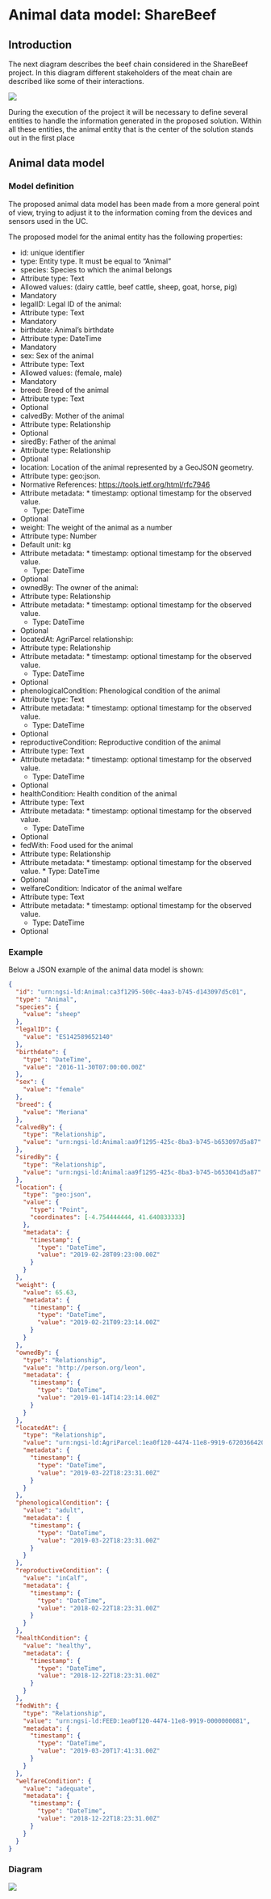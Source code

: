 # Animal data model: ShareBeef

## Introduction

The next diagram describes the beef chain considered in the ShareBeef project. In this diagram different stakeholders of the meat chain are described like some of their interactions.

![](../resources/diagram1.jpg)

During the execution of the project it will be necessary to define several entities to handle the information generated in the proposed solution. Within all these entities, the animal entity that is the center of the solution stands out in the first place

## Animal data model

### Model definition

The proposed animal data model has been made from a more general point of view, trying to adjust it to the information coming from the devices and sensors used in the UC.

The proposed model for the animal entity has the following properties:

*  id: unique identifier
*  type: Entity type. It must be equal to “Animal”
*  species: Species to which the animal belongs
  *  Attribute type: Text
  *  Allowed values: (dairy cattle, beef cattle, sheep, goat, horse, pig)
  *  Mandatory
*  legalID: Legal ID of the animal:
  *  Attribute type: Text
  *  Mandatory
*  birthdate: Animal’s birthdate
  *  Attribute type: DateTime
  *  Mandatory
*  sex: Sex of the animal
  *  Attribute type: Text
  *  Allowed values: (female, male)
  *  Mandatory
*  breed: Breed of the animal
  *  Attribute type: Text
  *  Optional
*  calvedBy: Mother of the animal
  *  Attribute type: Relationship
  *  Optional
*  siredBy: Father of the animal
  *  Attribute type: Relationship
  *  Optional
*  location: Location of the animal represented by a GeoJSON geometry.
  *  Attribute type: geo:json.
  *  Normative References: https://tools.ietf.org/html/rfc7946
  *  Attribute metadata:
    *  timestamp: optional timestamp for the observed value.
      *  Type: DateTime
  *  Optional
*  weight: The weight of the animal as a number
  *  Attribute type: Number
  *  Default unit: kg
  *  Attribute metadata:
    *  timestamp: optional timestamp for the observed value.
      *  Type: DateTime
  *  Optional
*  ownedBy: The owner of the animal:
  *  Attribute type: Relationship
  *  Attribute metadata:
    *  timestamp: optional timestamp for the observed value.
      *  Type: DateTime
  *  Optional
*  locatedAt: AgriParcel relationship:
  *  Attribute type: Relationship
  *  Attribute metadata:
    *  timestamp: optional timestamp for the observed value.
      *  Type: DateTime
  *  Optional
*  phenologicalCondition: Phenological condition of the animal
  *  Attribute type: Text
  *  Attribute metadata:
    *  timestamp: optional timestamp for the observed value.
      *  Type: DateTime
  *  Optional
*  reproductiveCondition: Reproductive condition of the animal
  *  Attribute type: Text
  *  Attribute metadata:
    *  timestamp: optional timestamp for the observed value.
      *  Type: DateTime
  *  Optional
*  healthCondition: Health condition of the animal
  *  Attribute type: Text
  *  Attribute metadata:
    *  timestamp: optional timestamp for the observed value.
      *  Type: DateTime
  *  Optional
*  fedWith: Food used for the animal
  *  Attribute type: Relationship
  *  Attribute metadata:
    *  timestamp: optional timestamp for the observed value.
    *  Type: DateTime
  *  Optional
*  welfareCondition: Indicator of the animal welfare
  *  Attribute type: Text
  *  Attribute metadata:
    *  timestamp: optional timestamp for the observed value.
      *  Type: DateTime
  *  Optional

### Example

Below a JSON example of the animal data model is shown:

```json
{
  "id": "urn:ngsi-ld:Animal:ca3f1295-500c-4aa3-b745-d143097d5c01",
  "type": "Animal",
  "species": {
    "value": "sheep"
  },
  "legalID": {
    "value": "ES142589652140"
  },
  "birthdate": {
    "type": "DateTime",
    "value": "2016-11-30T07:00:00.00Z"
  },
  "sex": {
    "value": "female"
  },
  "breed": {
    "value": "Meriana"
  },
  "calvedBy": {
    "type": "Relationship",
    "value": "urn:ngsi-ld:Animal:aa9f1295-425c-8ba3-b745-b653097d5a87"
  },
  "siredBy": {
    "type": "Relationship",
    "value": "urn:ngsi-ld:Animal:aa9f1295-425c-8ba3-b745-b653041d5a87"
  },
  "location": {
    "type": "geo:json",
    "value": {
      "type": "Point",
      "coordinates": [-4.754444444, 41.640833333]
    },
    "metadata": {
      "timestamp": {
        "type": "DateTime",
        "value": "2019-02-28T09:23:00.00Z"
      }
    }
  },
  "weight": {
    "value": 65.63,
    "metadata": {
      "timestamp": {
        "type": "DateTime",
        "value": "2019-02-21T09:23:14.00Z"
      }
    }
  },
  "ownedBy": {
    "type": "Relationship",
    "value": "http://person.org/leon",
    "metadata": {
      "timestamp": {
        "type": "DateTime",
        "value": "2019-01-14T14:23:14.00Z"
      }
    }
  },
  "locatedAt": {
    "type": "Relationship",
    "value": "urn:ngsi-ld:AgriParcel:1ea0f120-4474-11e8-9919-672036642081",
    "metadata": {
      "timestamp": {
        "type": "DateTime",
        "value": "2019-03-22T18:23:31.00Z"
      }
    }
  },
  "phenologicalCondition": {
    "value": "adult",
    "metadata": {
      "timestamp": {
        "type": "DateTime",
        "value": "2019-03-22T18:23:31.00Z"
      }
    }
  },
  "reproductiveCondition": {
    "value": "inCalf",
    "metadata": {
      "timestamp": {
        "type": "DateTime",
        "value": "2018-02-22T18:23:31.00Z"
      }
    }
  },
  "healthCondition": {
    "value": "healthy",
    "metadata": {
      "timestamp": {
        "type": "DateTime",
        "value": "2018-12-22T18:23:31.00Z"
      }
    }
  },
  "fedWith": {
    "type": "Relationship",
    "value": "urn:ngsi-ld:FEED:1ea0f120-4474-11e8-9919-0000000081",
    "metadata": {
      "timestamp": {
        "type": "DateTime",
        "value": "2019-03-20T17:41:31.00Z"
      }
    }
  },
  "welfareCondition": {
    "value": "adequate",
    "metadata": {
      "timestamp": {
        "type": "DateTime",
        "value": "2018-12-22T18:23:31.00Z"
      }
    }
  }
}
```

### Diagram

![](../resources/diagram2.jpg)
